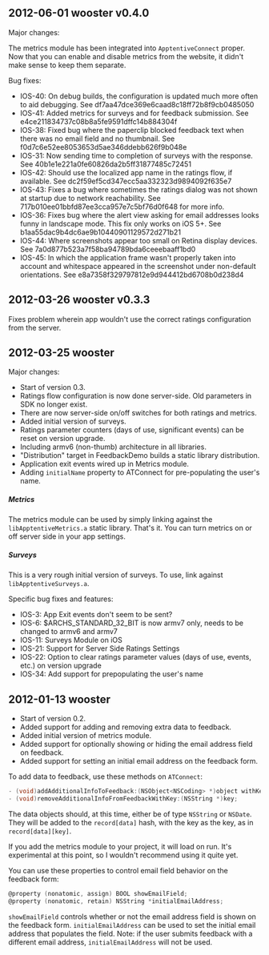 2012-06-01 wooster v0.4.0
-------------------------
Major changes:

The metrics module has been integrated into `ApptentiveConnect` proper. Now that you can enable and disable metrics from the website, it didn't make sense to keep them separate.

Bug fixes:
* IOS-40: On debug builds, the configuration is updated much more often to aid debugging. See df7aa47dce369e6caad8c18ff72b8f9cb0485050
* IOS-41: Added metrics for surveys and for feedback submission. See e4ce211834737c08b8a5fe9591dffc14b884304f
* IOS-38: Fixed bug where the paperclip blocked feedback text when there was no email field and no thumbnail. See f0d7c6e52ee8053653d5ae346ddebb626f9b048e
* IOS-31: Now sending time to completion of surveys with the response. See 40b1e1e221a0fe60826da2b5ff31877485c72451
* IOS-42: Should use the localized app name in the ratings flow, if available. See dc2f59ef5cd347ecc5aa332323d9894092f635e7
* IOS-43: Fixes a bug where sometimes the ratings dialog was not shown at startup due to network reachability. See 717b010ee01bbfd87ee3cca957e7c5bf76d0f648 for more info.
* IOS-36: Fixes bug where the alert view asking for email addresses looks funny in landscape mode. This fix only works on iOS 5+. See b1aa55dac9b4dc6ae9b10440901129572d271b21
* IOS-44: Where screenshots appear too small on Retina display devices. See 7a0d877b523a7f58ba94789bda6ceeebaaff1bd0
* IOS-45: In which the application frame wasn't properly taken into account and whitespace appeared in the screenshot under non-default orientations. See e8a7358f329797812e9d944412bd6708b0d238d4


2012-03-26 wooster v0.3.3
-------------------------

Fixes problem wherein app wouldn't use the correct ratings configuration from the server.

2012-03-25 wooster
------------------
Major changes:

* Start of version 0.3.
* Ratings flow configuration is now done server-side. Old parameters in SDK no longer exist.
* There are now server-side on/off switches for both ratings and metrics.
* Added initial version of surveys.
* Ratings parameter counters (days of use, significant events) can be reset on version upgrade.
* Including armv6 (non-thumb) architecture in all libraries.
* "Distribution" target in FeedbackDemo builds a static library distribution.
* Application exit events wired up in Metrics module.
* Adding `initialName` property to ATConnect for pre-populating the user's name.

##### Metrics
The metrics module can be used by simply linking against the `libApptentiveMetrics.a` static library. That's it. You can turn metrics on or off server side in your app settings.

##### Surveys
This is a very rough initial version of surveys. To use, link against `libApptentiveSurveys.a`.

Specific bug fixes and features:

* IOS-3: App Exit events don't seem to be sent?
* IOS-6: $ARCHS_STANDARD_32_BIT is now armv7 only, needs to be changed to armv6 and armv7
* IOS-11: Surveys Module on iOS
* IOS-21: Support for Server Side Ratings Settings
* IOS-22: Option to clear ratings parameter values (days of use, events, etc.) on version upgrade
* IOS-34: Add support for prepopulating the user's name

2012-01-13 wooster
------------------
* Start of version 0.2.
* Added support for adding and removing extra data to feedback.
* Added initial version of metrics module.
* Added support for optionally showing or hiding the email address field on feedback.
* Added support for setting an initial email address on the feedback form.

To add data to feedback, use these methods on `ATConnect`:

``` objective-c
- (void)addAdditionalInfoToFeedback:(NSObject<NSCoding> *)object withKey:(NSString *)key;
- (void)removeAdditionalInfoFromFeedbackWithKey:(NSString *)key;
```

The data objects should, at this time, either be of type `NSString` or `NSDate`. They will be added to the `record[data]` hash, with the key as the key, as in `record[data][key]`.

If you add the metrics module to your project, it will load on run. It's experimental at this point, so I wouldn't recommend using it quite yet.

You can use these properties to control email field behavior on the feedback form:

``` objective-c
@property (nonatomic, assign) BOOL showEmailField;
@property (nonatomic, retain) NSString *initialEmailAddress;
```

`showEmailField` controls whether or not the email address field is shown on the feedback form. `initialEmailAddress` can be used to set the initial email address that populates the field. Note: if the user submits feedback with a different email address, `initialEmailAddress` will not be used.